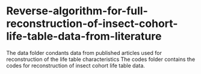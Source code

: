 # Reverse-algorithm-for-full-reconstruction-of-insect-cohort-life-table-data-from-literature
The data folder condants data from published articles used for reconstruction of the life table characteristics
The codes folder contains the codes for reconstruction of insect cohort life table data.
